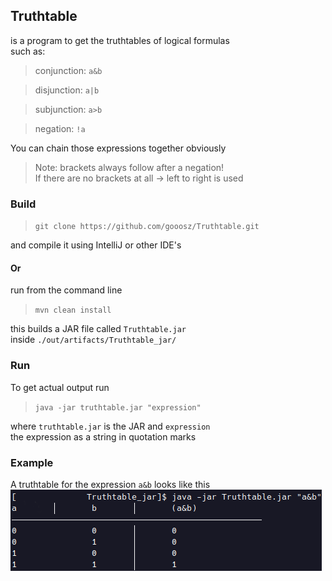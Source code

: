 ## Truthtable

is a program to get the truthtables of logical formulas <br/>
such as:

> conjunction: ```a&b```

> disjunction: ```a|b```

> subjunction: ```a>b```

> negation: ```!a```

You can chain those expressions together obviously

>Note: brackets always follow after a negation! <br/>
> If there are no brackets at all -> left to right is used

### Build

> `git clone https://github.com/gooosz/Truthtable.git`

and compile it using IntelliJ or other IDE's

#### Or

run from the command line
> `mvn clean install`

this builds a JAR file called `Truthtable.jar` <br/>
inside ```./out/artifacts/Truthtable_jar/```

### Run

To get actual output run
> ```java -jar truthtable.jar "expression"```

where ```truthtable.jar``` is the JAR and ```expression``` <br/>
the expression as a string in quotation marks

### Example

A truthtable for the expression ```a&b``` looks like this <br/>
![](example.png)
